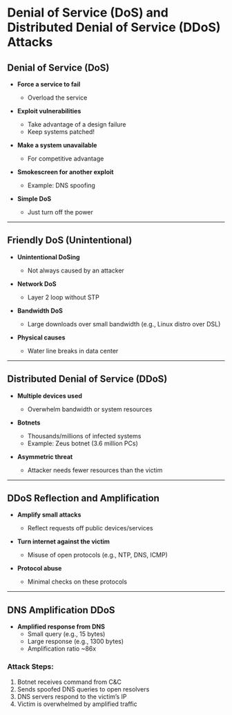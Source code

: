 
# Denial of Service (DoS) and Distributed Denial of Service (DDoS) Attacks

## Denial of Service (DoS)

- **Force a service to fail**
  - Overload the service

- **Exploit vulnerabilities**
  - Take advantage of a design failure
  - Keep systems patched!

- **Make a system unavailable**
  - For competitive advantage

- **Smokescreen for another exploit**
  - Example: DNS spoofing

- **Simple DoS**
  - Just turn off the power

---

## Friendly DoS (Unintentional)

- **Unintentional DoSing**
  - Not always caused by an attacker

- **Network DoS**
  - Layer 2 loop without STP

- **Bandwidth DoS**
  - Large downloads over small bandwidth (e.g., Linux distro over DSL)

- **Physical causes**
  - Water line breaks in data center

---

## Distributed Denial of Service (DDoS)

- **Multiple devices used**
  - Overwhelm bandwidth or system resources

- **Botnets**
  - Thousands/millions of infected systems
  - Example: Zeus botnet (3.6 million PCs)

- **Asymmetric threat**
  - Attacker needs fewer resources than the victim

---

## DDoS Reflection and Amplification

- **Amplify small attacks**
  - Reflect requests off public devices/services

- **Turn internet against the victim**
  - Misuse of open protocols (e.g., NTP, DNS, ICMP)

- **Protocol abuse**
  - Minimal checks on these protocols

---

## DNS Amplification DDoS

- **Amplified response from DNS**
  - Small query (e.g., 15 bytes)
  - Large response (e.g., 1300 bytes)
  - Amplification ratio ~86x

### Attack Steps:
1. Botnet receives command from C&C
2. Sends spoofed DNS queries to open resolvers
3. DNS servers respond to the victim’s IP
4. Victim is overwhelmed by amplified traffic
